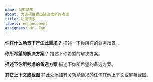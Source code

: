 ```yaml
---
name: 功能请求
about: 为该项目提出建议或新的功能
title: 功能请求
labels: enhancement
assignees: Mr. Fan
---
```


**你在什么场景下产生此需求？**
描述一下你所在的业务场景。

**你所希望的解决方案？**
描述下你希望的解决方案。

**描述下你所考虑的备选方案**
描述下你所希望的备选方案。

**其它上下文或截图**
在此处添加有关功能请求的任何其他上下文或屏幕截图。
